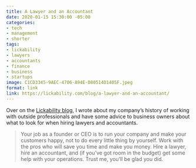 ```yaml
---
title: A Lawyer and an Accountant
date: 2020-01-15 15:30:00 -05:00
categories:
- tech
- management
- shorter
tags:
- lickability
- lawyers
- accountants
- finance
- business
- startups
image: C1CD3345-9AEC-4706-A94E-D80514D1405F.jpeg
format: link
link: https://lickability.com/blog/a-lawyer-and-an-accountant/
---
```


Over on the [Lickability blog](https://blog.lickability.com), I wrote about my company’s history of working with outside professionals and have some advice to business owners about what to look for when hiring lawyers and accountants.

> Your job as a founder or CEO is to run your company and make your customers happy, not to do every little thing by yourself. Work with the pros who will save you time and make you money. Hire a lawyer, hire an accountant, and (if you’ve got room in the budget) get some help with your operations. Trust me, you’ll be glad you did.